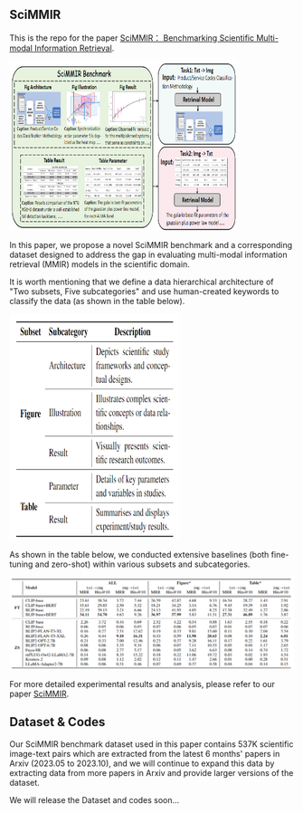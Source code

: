 ## SciMMIR

This is the repo for the paper [SciMMIR： Benchmarking Scientific Multi-modal Information Retrieval]().

<div style="text-align: center;max-width: 80%; height: auto;">    <img src="./imgs/Framework.png" alt="Framework" width="500" height="300"> </div>

In this paper, we propose a novel SciMMIR benchmark and a corresponding dataset designed to address the gap in evaluating multi-modal information retrieval (MMIR) models in the scientific domain.

It is worth mentioning that we define a data hierarchical architecture of "Two subsets, Five subcategories" and use human-created keywords to classify the data (as shown in the table below).

<div style="text-align: center;max-width: 60%; height: auto;">    <img src="./imgs/data_architecture.png" alt="Data architecture" width="400" height="400"> </div>

As shown in the table below, we conducted extensive baselines (both fine-tuning and zero-shot) within various subsets and subcategories.

![main_result](./imgs/main_result.png)

For more detailed experimental results and analysis, please refer to our paper [SciMMIR]().

## Dataset & Codes

Our SciMMIR benchmark dataset used in this paper contains 537K scientific image-text pairs which are extracted from the latest 6 months' papers in Arxiv (2023.05 to 2023.10), and we will continue to expand this data by extracting data from more papers in Arxiv and provide larger versions of the dataset.

We will release the Dataset and codes soon...
